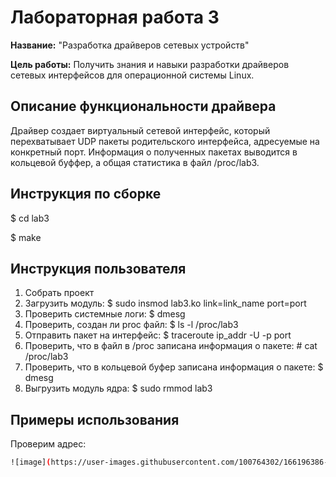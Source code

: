 # Лабораторная работа 3

**Название:** "Разработка драйверов сетевых устройств"

**Цель работы:** Получить знания и навыки разработки драйверов сетевых интерфейсов для операционной системы Linux.

## Описание функциональности драйвера
Драйвер создает виртуальный сетевой интерфейс, который перехватывает UDP пакеты родительского интерфейса, адресуемые на конкретный порт. Информация о полученных пакетах выводится в кольцевой буффер, а общая статистика в файл /proc/lab3.


## Инструкция по сборке
$ cd lab3

$ make

## Инструкция пользователя

1. Собрать проект
2. Загрузить модуль: $ sudo insmod lab3.ko link=link_name port=port
3. Проверить системные логи: $ dmesg
4. Проверить, создан ли proc файл: $ ls -l /proc/lab3
5. Отправить пакет на интерфейс: $ traceroute ip_addr -U -p port
6. Проверить, что в файл в /proc записана информация о пакете: \# cat /proc/lab3
7. Проверить, что в кольцевой буфер записана информация о пакете: $ dmesg
8. Выгрузить модуль ядра: $ sudo rmmod lab3

## Примеры использования
Проверим адрес:
```bash
![image](https://user-images.githubusercontent.com/100764302/166196386-cff5d099-b2e5-40ef-93e1-32f4ff22b699.png)

